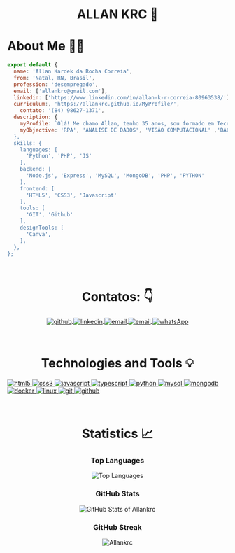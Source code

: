 <link rel="stylesheet" type="text/css" href="./style.css">

<h1 align="center">
  ALLAN KRC 👋
</h1>
<h1>
  About Me 🧑‍💻
</h1>

```javascript
export default {
  name: 'Allan Kardek da Rocha Correia',
  from: 'Natal, RN, Brasil',
  profession: 'desempregado',
  email: ['allankrc@gmail.com'],
  linkedin: ['https://www.linkedin.com/in/allan-k-r-correia-80963538/'],
  curriculum:, 'https://allankrc.github.io/MyProfile/',
    contato: '(84) 98627-1371',
  description: {
    myProfile: `Olá! Me chamo Allan, tenho 35 anos, sou formado em Tecnologia em Fabricação Mecânica e atualmente estudo Gestão Ambiental peo IFRN CNAT .`,
    myObjective: 'RPA', 'ANALISE DE DADOS', 'VISÃO COMPUTACIONAL' ,'BACKEND'`
  },
  skills: {
    languages: [
      'Python', 'PHP', 'JS'
    ],
    backend: [
      'Node.js', 'Express', 'MySQL', 'MongoDB', 'PHP', 'PYTHON'
    ],
    frontend: [
      'HTML5', 'CSS3', 'Javascript'
    ],
    tools: [
      'GIT', 'Github'
    ],
    designTools: [
      'Canva',
    ],
  },
};
```

<br/>

<h1 align="center">
  Contatos: 👇
</h1>

<section align="center">
  <p
    align="center"
    class="connection-container"
  >
    <a
      href="https://github.com/Allankrc"
      target="_blank"
    >
      <img
        align="center"
        src="https://img.shields.io/badge/GitHub-100000?style=for-the-badge&logo=github&logoColor=white"
        alt="github"
      />
    </a>
    <a
      href="https://www.linkedin.com/in/allan-k-r-correia-80963538/" target="_blank"
    >
      <img
        align="center"
        src="https://img.shields.io/badge/LinkedIn-0077B5?style=for-the-badge&logo=linkedin&logoColor=white"
        alt="linkedin"
      />
    </a>
    <a
      href="mailto:allankrc@gmail.com"
      target="_blank"
    >
      <img
        align="center"
        src="https://img.shields.io/badge/Gmail-D14836?style=for-the-badge&logo=gmail&logoColor=white"
        alt="email"
      />
    </a>
    <a
      href="mailto:c.kardek@academico.ifrn.edu.br"
      target="_blank"
    >
      <img
        align="center"
        src="https://img.shields.io/badge/Outlook-0078D4?style=for-the-badge&logo=microsoft-outlook&logoColor=white"
        alt="email"
      />
    </a>
    <a
      href="https://wa.me/84986271371"
      target="_blank"
    >
      <img
        align="center"
        src="https://img.shields.io/badge/WhatsApp-25D366?style=for-the-badge&logo=whatsapp&logoColor=white"
        alt="whatsApp"
      />
    </a>
  </p>
</section>
<br/>
<h1 style="text-align: center;">Technologies and Tools 💡</h1>  <section>  <div class="technologies-container">  <p style="text-align: left;">  <a href="https://www.w3.org/html/" target="_blank">  <img src="https://img.shields.io/badge/HTML5-E34F26?style=for-the-badge&logo=html5&logoColor=white" alt="html5" />  </a>  <a href="https://www.w3schools.com/css/" target="_blank">  <img src="https://img.shields.io/badge/CSS3-1572B6?style=for-the-badge&logo=css3&logoColor=white" alt="css3" />  </a>  <a href="https://developer.mozilla.org/en-US/docs/Web/JavaScript" target="_blank">  <img src="https://img.shields.io/badge/JavaScript-323330?style=for-the-badge&logo=javascript&logoColor=F7DF1E" alt="javascript" />  </a>  <a href="https://www.typescriptlang.org/" target="_blank">  <img src="https://img.shields.io/badge/TypeScript-007ACC?style=for-the-badge&logo=typescript&logoColor=white" alt="typescript" />  </a>  <a href="https://www.python.org/" target="_blank">  <img src="https://img.shields.io/badge/Python-FFD43B?style=for-the-badge&logo=python&logoColor=blue" alt="python" />  </a>  <a href="https://www.mysql.com/" target="_blank">  <img src="https://img.shields.io/badge/MySQL-005C84?style=for-the-badge&logo=mysql&logoColor=white" alt="mysql" />  </a>  <a href="https://www.mongodb.com/docs/" target="_blank">  <img src="https://img.shields.io/badge/MongoDB-4EA94B?style=for-the-badge&logo=mongodb&logoColor=white" alt="mongodb" />  </a>  <a href="https://www.docker.com/" target="_blank">  <img src="https://img.shields.io/badge/Docker-2CA5E0?style=for-the-badge&logo=docker&logoColor=white" alt="docker" />  </a>  <a href="https://www.linux.org/" target="_blank">  <img src="https://img.shields.io/badge/Linux-FCC624?style=for-the-badge&logo=linux&logoColor=black" alt="linux" />  </a>  <a href="https://git-scm.com/" target="_blank">  <img src="https://img.shields.io/badge/GIT-E44C30?style=for-the-badge&logo=git&logoColor=white" alt="git" />  </a>  <a href="https://github.com/Allankrc" target="_blank">  <img src="https://img.shields.io/badge/GitHub-100000?style=for-the-badge&logo=github&logoColor=white" alt="github" />  </a>  </p>  </div>  </section>  <br/>  <h1 style="text-align: center;">Statistics 📈</h1>  <div style="text-align: center;">  <h3>Top Languages</h3>  <img src="https://github-readme-stats.vercel.app/api/top-langs/?username=Allankrc&theme=tokyonight&layout=compact" alt="Top Languages">  <h3>GitHub Stats</h3>  <img src="https://github-readme-stats.vercel.app/api?username=Allankrc&show_icons=true&theme=tokyonight" alt="GitHub Stats of Allankrc">  <h3>GitHub Streak</h3>  <img src="https://github-readme-streak-stats.herokuapp.com/?user=Allankrc&theme=tokyonight" alt="Allankrc" >  </div>  

